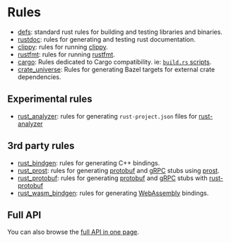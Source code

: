 # Rules

- [defs](defs.md): standard rust rules for building and testing libraries and binaries.
- [rustdoc](rust_doc.md): rules for generating and testing rust documentation.
- [clippy](rust_clippy.md): rules for running [clippy](https://github.com/rust-lang/rust-clippy#readme).
- [rustfmt](rust_fmt.md): rules for running [rustfmt](https://github.com/rust-lang/rustfmt#readme).
- [cargo](cargo.md): Rules dedicated to Cargo compatibility. ie: [`build.rs` scripts](https://doc.rust-lang.org/cargo/reference/build-scripts.html).
- [crate_universe](external_crates.md): Rules for generating Bazel targets for external crate dependencies.

## Experimental rules

- [rust_analyzer](rust_analyzer.md): rules for generating `rust-project.json` files for [rust-analyzer](https://rust-analyzer.github.io/)

## 3rd party rules

- [rust_bindgen](rust_bindgen.md): rules for generating C++ bindings.
- [rust_prost](rust_prost.md): rules for generating [protobuf](https://developers.google.com/protocol-buffers) and [gRPC](https://grpc.io) stubs using [prost](https://github.com/tokio-rs/prost).
- [rust_protobuf](rust_protobuf.md): rules for generating [protobuf](https://developers.google.com/protocol-buffers) and [gRPC](https://grpc.io) stubs with [rust-protobuf](https://github.com/stepancheg/rust-protobuf/)
- [rust_wasm_bindgen](rust_wasm_bindgen.md): rules for generating [WebAssembly](https://www.rust-lang.org/what/wasm) bindings.

## Full API

You can also browse the [full API in one page](flatten.md).
